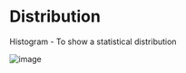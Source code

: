 # Distribution

 Histogram - To show a statistical distribution

 ![image](https://github.com/avatorl/Deneb-Vega-Templates/assets/59934292/bd106e7a-9149-4e76-87a6-f4f92676a2c3)


